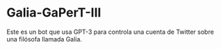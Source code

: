 # Galia-GaPerT-III

Este es un bot que usa GPT-3 para controla una cuenta de Twitter sobre una filósofa llamada Galia.
